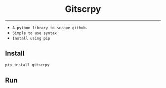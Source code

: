 <h1 align="center"> Gitscrpy </h1>

***



* `A python library to scrape github.`
* `Simple to use syntax`
* `Install using pip`

<h2 id="install">Install</h2>

```python
pip install gitscrpy


```

<h2 id="install">Run</h2>

```python


```
